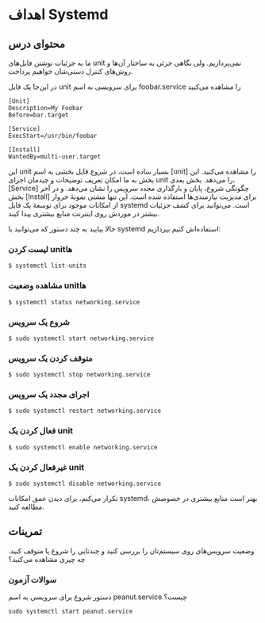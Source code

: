 # اهداف Systemd

## محتوای درس

ما به جزئیات نوشتن فایل‌های unit نمی‌پردازیم. ولی نگاهی جزئی به ساختار آن‌ها و
روش‌های کنترل دستی‌شان خواهیم پرداخت.

در این‌جا یک فایل unit برای سرویسی به اسم foobar.service را مشاهده می‌کنید

```
[Unit]
Description=My Foobar
Before=bar.target

[Service]
ExecStart=/usr/bin/foobar

[Install]
WantedBy=multi-user.target
```

این unit بسیار ساده است‌، در شروع فایل بخشی به اسم [unit] را مشاهده می‌کنید. این
بخش به ما امکان تعریف توضیحات و چیدمان اجرای unit را می‌دهد. بخش بعدی‌، [Service]
چگونگی شروع، پایان و بارگذاری مجدد سرویس را نشان می‌دهد. و در آخر بخش [Install]
برای مدیریت نیازمندی‌ها استفاده شده است. این تنها مشتی نمونهٔ خروار از امکانات
موجود برای توسعهٔ یک فایل systemd است. می‌توانید برای کشف جزئیات بیشتر در موردش روی
اینترنت منابع بیشتری پیدا کیند.

حالا بیایید به چند دستور که می‌توانید با systemd استفاده‌اش کنیم بپردازیم:

### لیست کردن unit‌ها

```
$ systemctl list-units
```

### مشاهده وضعیت unit‌ها

```
$ systemctl status networking.service
```

### شروع یک سرویس

```
$ sudo systemctl start networking.service
```

### متوقف کردن یک سرویس

```
$ sudo systemctl stop networking.service
```

### اجرای مجدد یک سرویس

```
$ sudo systemctl restart networking.service
```

### فعال کردن یک unit

```
$ sudo systemctl enable networking.service
```

### غیرفعال کردن یک unit


```
$ sudo systemctl disable networking.service
```

تکرار می‌کنم‌، برای دیدن عمق امکانات systemd‌، بهتر است منابع بیشتری در خصوصش مطالعه کنید.


## تمرینات

وضعیت سرویس‌های روی سیستم‌تان را بررسی کنید و چند‌تایی را شروع یا متوقف کنید. چه چیزی مشاهده می‌کنید؟

### سوالات آزمون

دستور شروع برای سرویسی به اسم peanut.service چیست؟

```
sudo systemctl start peanut.service
```
